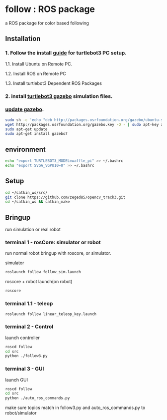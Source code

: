 # follow : ROS package
a ROS package for color based following

## Installation


### 1. Follow the install [guide](http://emanual.robotis.com/docs/en/platform/turtlebot3/pc_setup/) for turtlebot3 PC setup.

1.1. Install Ubuntu on Remote PC.

1.2. Install ROS on Remote PC

1.3. Install turtlebot3 Dependent ROS Packages



### 2. install [turtlebot3 gazebo](http://emanual.robotis.com/docs/en/platform/turtlebot3/simulation/#turtlebot3-simulation-using-gazebo) simulation files.


### [update gazebo](http://gazebosim.org/tutorials?cat=install&tut=install_ubuntu&ver=7.0).

```bash
sudo sh -c 'echo "deb http://packages.osrfoundation.org/gazebo/ubuntu-stable `lsb_release -cs` main" > /etc/apt/sources.list.d/gazebo-stable.list'
wget http://packages.osrfoundation.org/gazebo.key -O - | sudo apt-key add -
sudo apt-get update
sudo apt-get install gazebo7

```


## environment

```bash
echo "export TURTLEBOT3_MODEL=waffle_pi" >> ~/.bashrc
echo "export SVGA_VGPU10=0" >> ~/.bashrc

```



## Setup


```bash
cd ~/catkin_ws/src/
git clone https://github.com/zeged85/opencv_track3.git
cd ~/catkin_ws && catkin_make

```


## Bringup
run simulation or real robot

### terminal 1 - rosCore: simulator or robot
run normal robot bringup with roscore, or simulator.

simulator
```bash
roslaunch follow follow_sim.launch 
```

roscore + robot launch(on robot)
```bash
roscore
```
### terminal 1.1 - teleop

```bash
roslaunch follow linear_teleop_key.launch
```





### terminal 2 - Control

launch controller
```bash
roscd follow
cd src
python ./follow3.py
```

### terminal 3 - GUI

launch GUI

```bash
roscd follow
cd src
python ./auto_ros_commands.py 
```



make sure topics match in follow3.py and auto_ros_commands.py to robot/simulator



